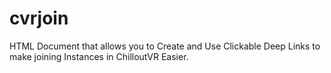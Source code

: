 # cvrjoin
HTML Document that allows you to Create and Use Clickable Deep Links to make joining Instances in ChilloutVR Easier.

